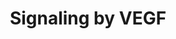 ---
annotations:
- type: Pathway Ontology
  value: vascular endothelial growth factor signaling pathway
authors:
- MaintBot
- Khanspers
- ReactomeTeam
- Anwesha
description: In normal development vascular endothelial growth factors (VEGFs) are
  crucial regulators of vascular development during embryogenesis (vasculogenesis)
  and blood-vessel formation in the adult (angiogenesis). In tumor progression, activation
  of VEGF pathways promotes tumor vascularization, facilitating tumor growth and metastasis.
  Abnormal VEGF function is also associated with inflammatory diseases including atherosclerosis,
  and hyperthyroidism. The members of the VEGF and VEGF-receptor protein families
  have distinct but overlapping ligand-receptor specificities, cell-type expression,
  and function. VEGF-receptor activation in turn regulates a network of signaling
  processes in the body that promote endothelial cell growth, migration and survival
  (Hicklin and Ellis, 2005; Shibuya and Claesson-Welsh, 2006).<br>Molecular features
  of the VGF signaling cascades are outlined in the figure below (from Olsson et al.
  2006; Nature Publishing Group). Tyrosine residues in the intracellular domains of
  VEGF receptors 1, 2,and 3 are indicated by dark blue boxes; residues susceptible
  to phosphorylation are numbered. A circled R indicates that phosphorylation is regulated
  by cell state (VEGFR2), by ligand binding (VEGFR1), or by heterodimerization (VEGFR3).
  Specific phosphorylation sites (boxed numbers) bind signaling molecules (dark blue
  ovals), whose interaction with other cytosolic signaling molecules (light blue ovals)
  leads to specific cellular (pale blue boxes) and tissue-level (pink boxes) responses
  in vivo. Signaling cascades whose molecular details are unclear are indicated by
  dashed arrows. DAG, diacylglycerol; EC, endothelial cell; eNOS, endothelial nitric
  oxide synthase; FAK, focal adhesion kinase; HPC, hematopoietic progenitor cell;
  HSP27, heat-shock protein-27; MAPK, mitogen-activated protein kinase; MEK, MAPK
  and ERK kinase; PI3K, phosphatidylinositol 3' kinase; PKC, protein kinase C; PLCgamma,
  phospholipase C-gamma; Shb, SH2 and beta-cells; TSAd, T-cell-specific adaptor.<br>In
  the current release, the first events in these cascades - the interactions between
  VEGF proteins and their receptors - are annotated.  View original pathway at [http://www.reactome.org/PathwayBrowser/#DIAGRAM=194138
  Reactome].
last-edited: 2021-01-25
organisms:
- Homo sapiens
redirect_from:
- /index.php/Pathway:WP1919
- /instance/WP1919
schema-jsonld:
- '@context': https://schema.org/
  '@id': https://wikipathways.github.io/pathways/WP1919.html
  '@type': Dataset
  creator:
    '@type': Organization
    name: WikiPathways
  description: In normal development vascular endothelial growth factors (VEGFs) are
    crucial regulators of vascular development during embryogenesis (vasculogenesis)
    and blood-vessel formation in the adult (angiogenesis). In tumor progression,
    activation of VEGF pathways promotes tumor vascularization, facilitating tumor
    growth and metastasis. Abnormal VEGF function is also associated with inflammatory
    diseases including atherosclerosis, and hyperthyroidism. The members of the VEGF
    and VEGF-receptor protein families have distinct but overlapping ligand-receptor
    specificities, cell-type expression, and function. VEGF-receptor activation in
    turn regulates a network of signaling processes in the body that promote endothelial
    cell growth, migration and survival (Hicklin and Ellis, 2005; Shibuya and Claesson-Welsh,
    2006).<br>Molecular features of the VGF signaling cascades are outlined in the
    figure below (from Olsson et al. 2006; Nature Publishing Group). Tyrosine residues
    in the intracellular domains of VEGF receptors 1, 2,and 3 are indicated by dark
    blue boxes; residues susceptible to phosphorylation are numbered. A circled R
    indicates that phosphorylation is regulated by cell state (VEGFR2), by ligand
    binding (VEGFR1), or by heterodimerization (VEGFR3). Specific phosphorylation
    sites (boxed numbers) bind signaling molecules (dark blue ovals), whose interaction
    with other cytosolic signaling molecules (light blue ovals) leads to specific
    cellular (pale blue boxes) and tissue-level (pink boxes) responses in vivo. Signaling
    cascades whose molecular details are unclear are indicated by dashed arrows. DAG,
    diacylglycerol; EC, endothelial cell; eNOS, endothelial nitric oxide synthase;
    FAK, focal adhesion kinase; HPC, hematopoietic progenitor cell; HSP27, heat-shock
    protein-27; MAPK, mitogen-activated protein kinase; MEK, MAPK and ERK kinase;
    PI3K, phosphatidylinositol 3' kinase; PKC, protein kinase C; PLCgamma, phospholipase
    C-gamma; Shb, SH2 and beta-cells; TSAd, T-cell-specific adaptor.<br>In the current
    release, the first events in these cascades - the interactions between VEGF proteins
    and their receptors - are annotated.  View original pathway at [http://www.reactome.org/PathwayBrowser/#DIAGRAM=194138
    Reactome].
  keywords:
  - 'PGF '
  - 'PDPK1 '
  - eNOS:Caveolin-1:CaM
  - L-Arg
  - 'beta-catenin '
  - VEGFA:p-6Y-VEGFR2:Integrin alphaVbeta3
  - VEGFA:p-6Y-VEGFR2:p-SHB:p-5Y-PTK2:SRC-1
  - MAP kinase p38 (Mg2+
  - PTK2B
  - 'PAK1 '
  - dimer:NCK1,NCK2
  - 'PRKACG '
  - 'VEGFR1 '
  - VEGFA:p-6Y-VEGFR2:NCK:p-S21,Y420-FYN:PAK2:CDC42:GTP
  - Integrin alphaVbeta3
  - I(1,4,5)P3
  - PI3K
  - 'PRKCD '
  - p-S225-SPHK1
  - GDP
  - 'NCKAP1L '
  - 'MAPK13 '
  - 'p-Y173-VAV3 '
  - 'NAD+ '
  - VEGFA,C,D dimers
  - O2.-
  - 'SHB '
  - 'S-Farn-Me KRAS4B '
  - CDC42-GDP
  - IP3 receptor
  - CRK
  - 'CAV1 '
  - p-S272,T222,T334-MAPKAPK2, p-S,2T-MAPKAPK3
  - ADP
  - MAPKAP kinase
  - NADPH
  - 'p-5Y-PTK2 '
  - 'CYBA '
  - VEGFA:p-6Y-VEGFR2:p-SHB:p-6Y,S732-PTK2:SRC-1:HSP90AA1
  - 'NCK1 '
  - HSP27
  - 'MAPK12 '
  - 'HSP90AA1 '
  - BH4
  - PKCA,PKCB,PKCD,PKCZ
  - 'RAC1 '
  - DAG:active PKC:Ca+2
  - 'FIGF '
  - 'p-T500,T642,S661-PRKCB '
  - PLCG1
  - p-S,T-PAK1,2,3
  - 'p-S141,T402-PAK2 '
  - p-S15,S78,S82-HSP27
  - 'MAPKAPK2 '
  - Unknown GEF
  - 'NRP1 '
  - 'PRKACA '
  - 'p-S144,T423-PAK1 '
  - RAC1:GDP
  - SPHK1
  - VEGFA dimer
  - PDPK1
  - WAVE Regulatory
  - '2'
  - 'p-S272,T222,T334-MAPKAPK2 '
  - 'S-Farn-Me-PalmS KRAS4A '
  - 'VE-cadherin '
  - 'p-S472-AKT3 '
  - RAS:GTP:SPG
  - complex:RAC1:GTP
  - SH2D2A
  - dimer:PI3K
  - dimer:NCK1,NCK2:FYN
  - eNOS:CaM:HSP90
  - dimer
  - '2xPalmC-MyrG-NOS3 '
  - 'WASF1 '
  - VEGFA
  - FLT4
  - 'GTP '
  - 'ITPR2 '
  - x
  - PDPK1:PIP3
  - H2O
  - p-S1177-eNOS:CaM:HSP90:p-AKT1
  - VEGFB, PGF dimers
  - 'S-Farn-Me-2xPalmS HRAS '
  - 'RHOA '
  - PI(4,5)P2
  - NRP2
  - 'MAPK11 '
  - NRP1:VEGFR2 dimer
  - 'VEGFA '
  - 'PRKACB '
  - RASA1
  - Protein kinase A
  - family:PIP3:RAC1:GDP
  - 'DAGs '
  - VEGFA:p-6Y-VEGFR2:SH2D2A:p-Y418-SRC-1:p-Y772,Y814-AXL
  - 'p-Y420-FYN '
  - 'Zn2+ '
  - VEGFA:p-6Y-VEGFR2:p-SHB:p-7Y-PTK2:SRC-1:HSP90:PXN
  - 'Activated ROCK1 '
  - dimer:PI3K/VEGFA:p-6Y-VEGFR2:SH2D2A:p-Y418-SRC-1:p-Y772,Y814-AXL:PI3K
  - 'FMN '
  - SHC2
  - 'p-T180,Y182-MAPK14 '
  - PXN
  - dimer:VEGFA
  - VEGFA:p-6Y-VEGFR2:p-SHB:p-5Y-PTK2:SRC-1:HSP90AA1
  - VEGFR1
  - 'BH4 '
  - AKT:PIP3
  - 'p-S154,T436-PAK3 '
  - 'p-T305,S472-AKT3 '
  - VEGFA:p-6Y-VEGFR2:Integrin alphaVbeta3:p-Y402-PTK2B
  - dimer:VEGFR2
  - VEGFA:p-6Y-VEGFR2:SH2D2A:p-Y418-SRC-1
  - p-PKC
  - VEGFR2
  - RHOA:GTP:ROCK1,ROCK2
  - VEGFA:p-6Y-VEGFR2:SHC2
  - VEGFA:p-6Y-VEGFR2:NCK:p-S21,Y420-FYN:p-2Y-PAK2:CDC42:GTP
  - VEGFA:p-6Y-VEGFR2:p-SHB:PTK2
  - catalytic subunit
  - VEGFA:p-6Y-VEGFR2:p-SHB:p-7Y-PTK2:SRC-1:HSP90:p-12Y-BCAR1,VEGFA:p-6Y-VEGFR2:p-SHB:p-7Y-PTK2:SRC-1:HSP90:p-Y31,Y118-PXN
  - FYN
  - 'MAPKAPK3 '
  - 'ABI1 '
  - TORC2 complex
  - VEGFA-165 dimer
  - p-T308,S473-AKT1
  - 'ROCK1 '
  - 'p-6Y-VEGFR2 '
  - 'p-T309,S474-AKT2 '
  - SRC-1
  - 'NCF4 '
  - VEGFA:p-6Y-VEGFR2:p-SHB:p-7Y-PTK2:SRC-1:HSP90:p-12Y-BCAR1/p-Y31,Y118-PAX:CRK
  - DAGs
  - 'CTNNA1 '
  - RHOA:GTP:Mg2+:Activated ROCK1,ROCK2
  - 'p-T180,Y182-MAPK11 '
  - 'CYFIP2 '
  - Phospho-MAP kinase
  - dimer:p-S-SHB
  - 'AHCYL1 '
  - 'VEGFR2 '
  - NADP+
  - 'VAV1 '
  - WRC:IRSp53/58:RAC1:GTP:PIP3
  - F-actin
  - 'BCAR1 '
  - 'p-Y12-BCAR1 '
  - 'PRR5 '
  - PTK2
  - 'VAV2 '
  - eNOS:CaM:HSP90:p-AKT1
  - 'FLT4 '
  - 'p-T500-PRKCB '
  - dimer:SHB
  - 'SRC-1 '
  - 'DOCK1 '
  - 'PIK3CB '
  - oligomer:F-actin
  - 'p-4Y-PLCG1 '
  - 'NRP2 '
  - 'NCK2 '
  - 'Activated ROCK2 '
  - 'PAK2 '
  - dimer:SH2D2A:SRC-1
  - 'ELMO1 '
  - RHOA:GTP
  - 'VEGFC '
  - dimer:NCK1,NCK2:p-Y420-FYN
  - 'p-S,2T-MAPKAPK3 '
  - 'CDC42 '
  - RAF/MAP kinase
  - dimer:SH2D2A
  - VEGFR2:VEGFA,C,D
  - 'PXN '
  - 'MAPK14 '
  - 'p-Y31,Y118-PXN '
  - NCK1,NCK2
  - VEGFA:p-6Y-VEGFR2:p-SHB:p-7Y-PTK2:SRC-1:HSP90:p-Y31,Y118-PXN
  - PI(3,4,5)P3
  - 'BRK1 '
  - VEGFA:p-6Y-VEGFR2:p-SHB:p-Y397-PTK2:SRC-1
  - 'PTK2 '
  - 'TRIB3 '
  - CALM1:4xCa2+
  - dimer:p-6Y-VEGFR2
  - eNOS:Caveolin-1
  - 'WASF2 '
  - ITPR:I(1,4,5)P3
  - cascade
  - 'CYBB '
  - p-T,p-S-AKT
  - ROCK1,ROCK2
  - 'PAK3 '
  - VEGFA,VEGFB,PGF
  - p-4Y-PLCG1
  - dimer:p-4Y-PLCG1
  - family:PIP3:RAC1:GTP
  - 'CTNND1 '
  - VEGFC,VEGFD dimers
  - VEGFR3 dimer:VEGFC,
  - AKT:PIP3:THEM4/TRIB3
  - VEGFA-165
  - 'I(1,4,5)P3 '
  - 'CRK '
  - 'ITPR3 '
  - PAK2 dimer
  - 'MTOR '
  - 'MAPKAP1 '
  - 'S-Farn-Me PalmS NRAS '
  - 'SHC2 '
  - NRP2:VEGFR1 dimer
  - 'F-actin '
  - 'VAV3 '
  - 'p-T410,T563-PRKCZ '
  - 'p-T308,S473-AKT1 '
  - 'p-Y397-PTK2 '
  - BCAR1
  - Ca2+
  - dimer:NCK1,NCK2:p-S21,Y420-FYN
  - VEGFD dimers
  - 'CYFIP1 '
  - 'p-T497-PRKCA '
  - cofactor)
  - 'PIK3R1 '
  - family:PIP3:RAC1:GTP:PAK 1-3
  - 'p-Y172-VAV2 '
  - dimer:PLCG1
  - 'CALM1 '
  - RAC1:GTP
  - 'p-T497,T638,S657-PRKCA '
  - 'AKT2 '
  - p-S665-VE-cadherin-Catenin complex
  - VEGFA inhibitors
  - VEGFA:p-6Y-VEGFR2:NCK:p-S21,Y420-FYN:p-3Y-PAK2:CDC42:GTP
  - 'AKT1 '
  - 'RASA1 '
  - 'NCF1 '
  - 'p-5Y,S732-PTK2 '
  - L-Cit
  - ADMA
  - HSP90AA1
  - 'Ca2+ '
  - 'AKT3 '
  - tetramer
  - VEGFA:p-6Y-VEGFR2:p-SHB:p-7Y-PTK2:SRC-1:HSP90:p-12Y-BCAR1
  - homotetramer
  - 'p-Y419-SRC '
  - 'JUP '
  - 'FAD '
  - CDC42:GTP
  - 'FYN '
  - VEGFA:p-6Y-VEGFR2:Integrin alphaVbeta3:PTK2B
  - 'p-Y174-VAV1 '
  - AAMP gene
  - CAV1
  - 'NO'
  - 'PTK2B '
  - 'p-T507-PRKCD '
  - 'ROCK2 '
  - 'VEGFB '
  - 'p-S474-AKT2 '
  - GTP
  - 'p-S473-AKT1 '
  - eNOS:Caveolin-1:CaM:HSP90
  - VEGF dimer
  - 'pS-SHB '
  - 'Mg2+ '
  - 'SH2D2A '
  - H+
  - VE-cadherin-Catenin
  - 'PI(3,4,5)P3 '
  - 'MLST8 '
  - 'p-S21,Y420-FYN '
  - p-VAV
  - 'PRKCB '
  - AAMP
  - p-S-AKT:PDPK1:PIP3
  - 'PRKCA '
  - VEGFA:p-6Y-VEGFR2:p-SHB:p-6Y,S732-PTK2:SRC-1:HSP90AA1:BCAR1
  - VAV1,2,3
  - RASA1:p21
  - Complex
  - AHCYL1:NAD+:ITPR1:I(1,4,5)P3 tetramer
  - 'NCF2 '
  - 'VEGFA-165 '
  - NOX2 complex
  - p-VAV family:PIP3
  - p-S1177-eNOS:CaM:HSP90:p-AKT1:BH4
  - 'ITPR1 '
  - inhibitors
  - 'p-Y772,Y814-AXL '
  - 'p-T507,S645,S664-PRKCD '
  - 'ELMO2 '
  - 'PIK3CA '
  - PIP3:VAV1,2,3
  - dimer:NCK1,NCK2:p-S21,Y420-FYN:PAK2
  - NRP1
  - 'PIK3R2 '
  - CALM1
  - complex
  - 'WASF3 '
  - VEGFA:p-6Y-VEGFR2:SH2D2A:p-Y418-SRC-1:AXL
  - VEGFA:p-6Y-VEGFR2:SH2D2A:p-Y418-SRC-1:p-Y772,Y814-AXL:PI3K
  - p38 (Mg2+ cofactor)
  - 'p-6Y,S732-PTK2 '
  - 'RICTOR '
  - 'ITGAV(31-1048) '
  - VEGFR1 dimer:VEGFA,
  - p21 RAS:GTP
  - 'SPG '
  - 'HSBP1 oligomer '
  - dimers
  - 'AXL '
  - 'PLCG1 '
  - 'p-T410-PRKCZ '
  - ATP
  - AXL
  - 'NCKAP1 '
  - p-S-AKT:PIP3
  - SHB
  - 'PRKCZ '
  - S1P
  - 'p-S665-VE-cadherin '
  - 'BAIAP2 '
  - 'aflibercept '
  - NOX2
  - '2xPalmC-MyrG-p-S1177-NOS3 '
  - 'ITGB3 '
  - VEGFA:p-6Y-VEGFR2:pS-SHB:p-5Y,S732-PTK2:SRC-1:HSP90AA1
  - 'ABI2 '
  - 'THEM4 '
  - VEGF
  - VEGFA:p-6Y-VEGFR2:p-SHB:p-Y397-PTK2
  - 'GDP '
  - p-PKCA,p-PKCB,p-PKCZ,p-PKCD
  - PAK1,2,3 dimer
  - CRK:DOCK180:ELMO1,ELMO2:VEGFA:p-6Y-VEGFR2:p-SHB:p-7Y-PTK2:SRC-1:HSP90:p-12Y-BCAR1,VEGFA:p-6Y-VEGFR2:p-SHB:p-7Y-PTK2:SRC-1:HSP90:p-Y31,Y118-PXN
  - DOCK180:ELMO1,ELMO2
  - BAIAP2
  - 'heme '
  - O2
  - 'p-Y130,S141,T402-PAK2 '
  license: CC0
  name: Signaling by VEGF
seo: CreativeWork
title: Signaling by VEGF
wpid: WP1919
---